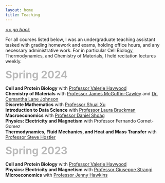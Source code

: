 ```yaml
---
layout: home
title: Teaching
---
```

[*<< go back*](index.md)

For all courses listed below, I was an undergraduate teaching assistant tasked with grading homework and exams, holding office hours, and any necessary administrative work. For in particular Cell Biology, Thermodynamics, and Chemistry of Materials, I held recitation lectures weekly. 

<span style="font-size:32px; font-weight: bold; color: #bbbbbb;">Spring 2024</span>

**Cell and Protein Biology** with <a href="https://biology.case.edu/faculty/valerie-haywood/" target="_blank">Professor Valerie Haywood</a> \
**Chemistry of Materials** with <a href="https://engineering.case.edu/about/school-directory/jim-mcguffin-cawley" target="_blank">Professor James McGuffin-Cawley</a> and <a href="https://engineering.case.edu/news/new-faculty-spotlight-cemantha-morgan-lane-johnson" target="_blank">Dr. Cemantha Lane Johnson</a> \
**Discrete Mathematics** with <a href="https://engineering.case.edu/about/school-directory/shuai-xu" target="_blank">Professor Shuai Xu</a> \
**Introduction to Data Science** with <a href="https://engineering.case.edu/about/school-directory/laura-bruckman" target="_blank">Professor Laura Bruckman</a> \
**Macroeconomics** with <a href="https://case.edu/weatherhead/about/faculty-and-staff-directory/daniel-shoag" target="_blank">Professor Daniel Shoag</a> \
**Physics: Electricity and Magnetism** with Professor Fernando Cornet-Gomez \
**Thermodynamics, Fluid Mechanics, and Heat and Mass Transfer** with <a href="https://engineering.case.edu/about/school-directory/steve-hostler" target="_blank">Professor Steve Hostler</a> 

<span style="font-size:32px; font-weight: bold; color: #bbbbbb;">Spring 2023</span>

**Cell and Protein Biology** with <a href="https://biology.case.edu/faculty/valerie-haywood/" target="_blank">Professor Valerie Haywood</a> \
**Physics: Electricity and Magnetism** with <a href="https://physics.case.edu/faculty/giuseppe-strangi/" target="_blank">Professor Giuseppe Strangi</a> \
**Microeconomics** with <a href="https://case.edu/weatherhead/about/faculty-and-staff-directory/jenny-hawkins" target="_blank">Professor Jenny Hawkins</a> 


